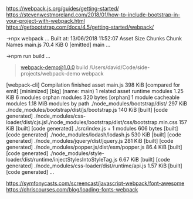 https://webpack.js.org/guides/getting-started/
https://stevenwestmoreland.com/2018/01/how-to-include-bootstrap-in-your-project-with-webpack.html
https://getbootstrap.com/docs/4.5/getting-started/webpack/

->npx webpack
...
Built at: 13/06/2018 11:52:07
  Asset      Size  Chunks             Chunk Names
main.js  70.4 KiB       0  [emitted]  main
...

->npm run build
...
> webpack-demo@1.0.0 build /Users/david/Code/side-projects/webpack-demo
> webpack

[webpack-cli] Compilation finished
asset main.js 398 KiB [compared for emit] [minimized] [big] (name: main) 1 related asset
runtime modules 1.25 KiB 6 modules
orphan modules 320 bytes [orphan] 1 module
cacheable modules 1.18 MiB
  modules by path ./node_modules/bootstrap/dist/ 297 KiB
    ./node_modules/bootstrap/dist/js/bootstrap.js 140 KiB [built] [code generated]
    ./node_modules/css-loader/dist/cjs.js!./node_modules/bootstrap/dist/css/bootstrap.min.css 157 KiB [built] [code generated]
  ./src/index.js + 1 modules 606 bytes [built] [code generated]
  ./node_modules/lodash/lodash.js 530 KiB [built] [code generated]
  ./node_modules/jquery/dist/jquery.js 281 KiB [built] [code generated]
  ./node_modules/popper.js/dist/esm/popper.js 86.4 KiB [built] [code generated]
  ./node_modules/style-loader/dist/runtime/injectStylesIntoStyleTag.js 6.67 KiB [built] [code generated]
  ./node_modules/css-loader/dist/runtime/api.js 1.57 KiB [built] [code generated]
...

https://symfonycasts.com/screencast/javascript-webpack/font-awesome
https://chriscourses.com/blog/loading-fonts-webpack
